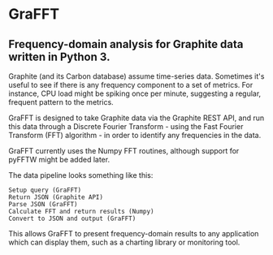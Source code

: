 GraFFT
======

Frequency-domain analysis for Graphite data written in Python 3.
----------------------------------------------------------------

Graphite (and its Carbon database) assume time-series data. Sometimes it's useful to see if there is any frequency component to a set of metrics. For instance, CPU load might be spiking once per minute, suggesting a regular, frequent pattern to the metrics.

GraFFT is designed to take Graphite data via the Graphite REST API, and run this data through a Discrete Fourier Transform - using the Fast Fourier Transform (FFT) algorithm - in order to identify any frequencies in the data.

GraFFT currently uses the Numpy FFT routines, although support for pyFFTW might be added later. 

The data pipeline looks something like this:

```
Setup query (GraFFT) 
Return JSON (Graphite API)
Parse JSON (GraFFT)
Calculate FFT and return results (Numpy)
Convert to JSON and output (GraFFT)
```

This allows GraFFT to present frequency-domain results to any application which can display them, such as a charting library or monitoring tool.
